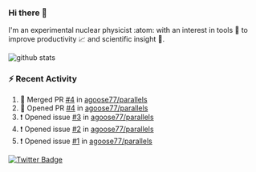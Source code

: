 ### Hi there 👋 

I'm an experimental nuclear physicist :atom: with an interest in tools :wrench: to improve productivity :chart_with_upwards_trend: and scientific insight :telescope:.

![github stats](https://github-readme-stats.vercel.app/api?username=agoose77&show_icons=true&hide_rank=true&hide_title=true&bg_color=30,e76445,904e95&text_color=efe3ec&icon_color=efe3ec)
<!--
**agoose77/agoose77** is a ✨ _special_ ✨ repository because its `README.md` (this file) appears on your GitHub profile.

Here are some ideas to get you started:

- 🔭 I’m currently working on ...
- 🌱 I’m currently learning ...
- 👯 I’m looking to collaborate on ...
- 🤔 I’m looking for help with ...
- 💬 Ask me about ...
- 📫 How to reach me: ...
- 😄 Pronouns: ...
- ⚡ Fun fact: ...
-->

### :zap: Recent Activity
<!--START_SECTION:activity-->
1. 🎉 Merged PR [#4](https://github.com/agoose77/parallels/pull/4) in [agoose77/parallels](https://github.com/agoose77/parallels)
2. 💪 Opened PR [#4](https://github.com/agoose77/parallels/pull/4) in [agoose77/parallels](https://github.com/agoose77/parallels)
3. ❗️ Opened issue [#3](https://github.com/agoose77/parallels/issues/3) in [agoose77/parallels](https://github.com/agoose77/parallels)
4. ❗️ Opened issue [#2](https://github.com/agoose77/parallels/issues/2) in [agoose77/parallels](https://github.com/agoose77/parallels)
5. ❗️ Opened issue [#1](https://github.com/agoose77/parallels/issues/1) in [agoose77/parallels](https://github.com/agoose77/parallels)
<!--END_SECTION:activity-->


[![Twitter Badge](https://img.shields.io/twitter/follow/agoose77?style=flat-square&logo=Twitter&logoColor=white&color=cornflowerblue)](https://twitter.com/agoose77)
